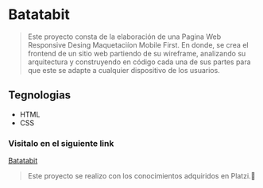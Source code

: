 # Batatabit
>  Este proyecto consta  de la elaboración de una Pagina Web Responsive Desing Maquetaciíon Mobile First. En donde, se crea  el frontend de un sitio web partiendo de su wireframe, analizando  su arquitectura y construyendo en código cada una de sus partes para que este se adapte a cualquier dispositivo de los usuarios.


## Tegnologias 
- HTML
- CSS

### Visitalo en el siguiente link

[Batatabit](http://https://vane17.github.io/Batatabit/ "Batatabit")


> Este proyecto se realizo con los conocimientos adquiridos en Platzi.💚